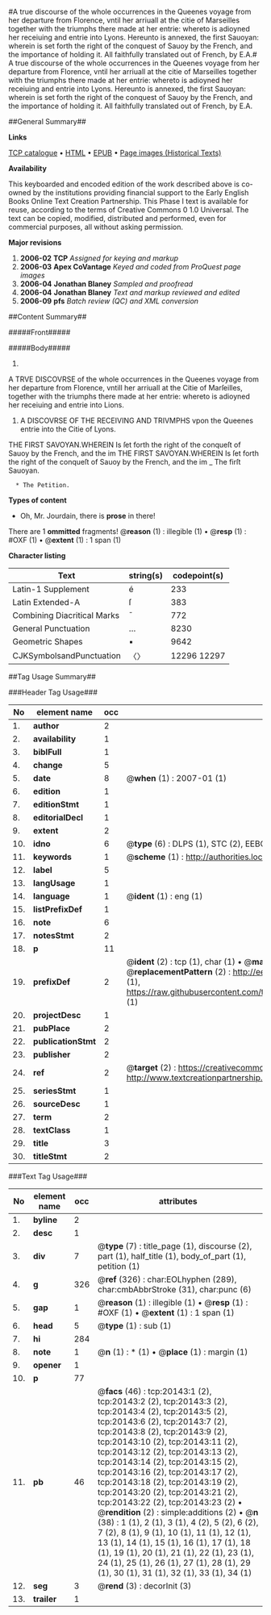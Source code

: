 #A true discourse of the whole occurrences in the Queenes voyage from her departure from Florence, vntil her arriuall at the citie of Marseilles together with the triumphs there made at her entrie: whereto is adioyned her receiuing and entrie into Lyons. Hereunto is annexed, the first Sauoyan: wherein is set forth the right of the conquest of Sauoy by the French, and the importance of holding it. All faithfully translated out of French, by E.A.#
A true discourse of the whole occurrences in the Queenes voyage from her departure from Florence, vntil her arriuall at the citie of Marseilles together with the triumphs there made at her entrie: whereto is adioyned her receiuing and entrie into Lyons. Hereunto is annexed, the first Sauoyan: wherein is set forth the right of the conquest of Sauoy by the French, and the importance of holding it. All faithfully translated out of French, by E.A.

##General Summary##

**Links**

[TCP catalogue](http://www.ota.ox.ac.uk/tcp/)  • 
[HTML](http://tei.it.ox.ac.uk/tcp/Texts-HTML/free/A07/A07151.html)  • 
[EPUB](http://tei.it.ox.ac.uk/tcp/Texts-EPUB/free/A07/A07151.epub) • 
[Page images (Historical Texts)](https://data.historicaltexts.jisc.ac.uk/view?pubId=eebo-99854706e&pageId=eebo-99854706e-20143-1)

**Availability**

This keyboarded and encoded edition of the
	       work described above is co-owned by the institutions
	       providing financial support to the Early English Books
	       Online Text Creation Partnership. This Phase I text is
	       available for reuse, according to the terms of Creative
	       Commons 0 1.0 Universal. The text can be copied,
	       modified, distributed and performed, even for
	       commercial purposes, all without asking permission.

**Major revisions**

1. __2006-02__ __TCP__ *Assigned for keying and markup*
1. __2006-03__ __Apex CoVantage__ *Keyed and coded from ProQuest page images*
1. __2006-04__ __Jonathan Blaney__ *Sampled and proofread*
1. __2006-04__ __Jonathan Blaney__ *Text and markup reviewed and edited*
1. __2006-09__ __pfs__ *Batch review (QC) and XML conversion*

##Content Summary##

#####Front#####

#####Body#####

1. 
A TRVE DISCOVRSE of the whole occurrences in the Queenes voyage from her departure from Florence, vntill her arriuall at the Citie of Marſeilles, together with the triumphs there made at her entrie: whereto is adioyned her receiuing and entrie into Lions.

1. A DISCOVRSE OF THE RECEIVING AND TRIVMPHS vpon the Queenes entrie into the Citie of Lyons.

THE FIRST SAVOYAN.WHEREIN Is ſet forth the right of the conqueſt of Sauoy by the French, and the im
THE FIRST SAVOYAN.WHEREIN Is ſet forth the right of the conqueſt of Sauoy by the French, and the im
    _ The firſt Sauoyan.

      * The Petition.

**Types of content**

  * Oh, Mr. Jourdain, there is **prose** in there!

There are 1 **ommitted** fragments! 
 @__reason__ (1) : illegible (1)  •  @__resp__ (1) : #OXF (1)  •  @__extent__ (1) : 1 span (1)

**Character listing**


|Text|string(s)|codepoint(s)|
|---|---|---|
|Latin-1 Supplement|é|233|
|Latin Extended-A|ſ|383|
|Combining             Diacritical Marks|̄|772|
|General Punctuation|…|8230|
|Geometric Shapes|▪|9642|
|CJKSymbolsandPunctuation|〈〉|12296 12297|

##Tag Usage Summary##

###Header Tag Usage###

|No|element name|occ|attributes|
|---|---|---|---|
|1.|__author__|2||
|2.|__availability__|1||
|3.|__biblFull__|1||
|4.|__change__|5||
|5.|__date__|8| @__when__ (1) : 2007-01 (1)|
|6.|__edition__|1||
|7.|__editionStmt__|1||
|8.|__editorialDecl__|1||
|9.|__extent__|2||
|10.|__idno__|6| @__type__ (6) : DLPS (1), STC (2), EEBO-CITATION (1), PROQUEST (1), VID (1)|
|11.|__keywords__|1| @__scheme__ (1) : http://authorities.loc.gov/ (1)|
|12.|__label__|5||
|13.|__langUsage__|1||
|14.|__language__|1| @__ident__ (1) : eng (1)|
|15.|__listPrefixDef__|1||
|16.|__note__|6||
|17.|__notesStmt__|2||
|18.|__p__|11||
|19.|__prefixDef__|2| @__ident__ (2) : tcp (1), char (1)  •  @__matchPattern__ (2) : ([0-9\-]+):([0-9IVX]+) (1), (.+) (1)  •  @__replacementPattern__ (2) : http://eebo.chadwyck.com/downloadtiff?vid=$1&page=$2 (1), https://raw.githubusercontent.com/textcreationpartnership/Texts/master/tcpchars.xml#$1 (1)|
|20.|__projectDesc__|1||
|21.|__pubPlace__|2||
|22.|__publicationStmt__|2||
|23.|__publisher__|2||
|24.|__ref__|2| @__target__ (2) : https://creativecommons.org/publicdomain/zero/1.0/ (1), http://www.textcreationpartnership.org/docs/. (1)|
|25.|__seriesStmt__|1||
|26.|__sourceDesc__|1||
|27.|__term__|2||
|28.|__textClass__|1||
|29.|__title__|3||
|30.|__titleStmt__|2||


###Text Tag Usage###

|No|element name|occ|attributes|
|---|---|---|---|
|1.|__byline__|2||
|2.|__desc__|1||
|3.|__div__|7| @__type__ (7) : title_page (1), discourse (2), part (1), half_title (1), body_of_part (1), petition (1)|
|4.|__g__|326| @__ref__ (326) : char:EOLhyphen (289), char:cmbAbbrStroke (31), char:punc (6)|
|5.|__gap__|1| @__reason__ (1) : illegible (1)  •  @__resp__ (1) : #OXF (1)  •  @__extent__ (1) : 1 span (1)|
|6.|__head__|5| @__type__ (1) : sub (1)|
|7.|__hi__|284||
|8.|__note__|1| @__n__ (1) : * (1)  •  @__place__ (1) : margin (1)|
|9.|__opener__|1||
|10.|__p__|77||
|11.|__pb__|46| @__facs__ (46) : tcp:20143:1 (2), tcp:20143:2 (2), tcp:20143:3 (2), tcp:20143:4 (2), tcp:20143:5 (2), tcp:20143:6 (2), tcp:20143:7 (2), tcp:20143:8 (2), tcp:20143:9 (2), tcp:20143:10 (2), tcp:20143:11 (2), tcp:20143:12 (2), tcp:20143:13 (2), tcp:20143:14 (2), tcp:20143:15 (2), tcp:20143:16 (2), tcp:20143:17 (2), tcp:20143:18 (2), tcp:20143:19 (2), tcp:20143:20 (2), tcp:20143:21 (2), tcp:20143:22 (2), tcp:20143:23 (2)  •  @__rendition__ (2) : simple:additions (2)  •  @__n__ (38) : 1 (1), 2 (1), 3 (1), 4 (2), 5 (2), 6 (2), 7 (2), 8 (1), 9 (1), 10 (1), 11 (1), 12 (1), 13 (1), 14 (1), 15 (1), 16 (1), 17 (1), 18 (1), 19 (1), 20 (1), 21 (1), 22 (1), 23 (1), 24 (1), 25 (1), 26 (1), 27 (1), 28 (1), 29 (1), 30 (1), 31 (1), 32 (1), 33 (1), 34 (1)|
|12.|__seg__|3| @__rend__ (3) : decorInit (3)|
|13.|__trailer__|1||
